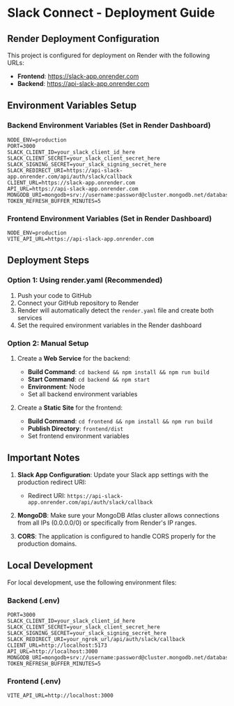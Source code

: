 # Slack Connect - Deployment Guide

## Render Deployment Configuration

This project is configured for deployment on Render with the following URLs:
- **Frontend**: https://slack-app.onrender.com
- **Backend**: https://api-slack-app.onrender.com

## Environment Variables Setup

### Backend Environment Variables (Set in Render Dashboard)
```
NODE_ENV=production
PORT=3000
SLACK_CLIENT_ID=your_slack_client_id_here
SLACK_CLIENT_SECRET=your_slack_client_secret_here
SLACK_SIGNING_SECRET=your_slack_signing_secret_here
SLACK_REDIRECT_URI=https://api-slack-app.onrender.com/api/auth/slack/callback
CLIENT_URL=https://slack-app.onrender.com
API_URL=https://api-slack-app.onrender.com
MONGODB_URI=mongodb+srv://username:password@cluster.mongodb.net/database_name
TOKEN_REFRESH_BUFFER_MINUTES=5
```

### Frontend Environment Variables (Set in Render Dashboard)
```
NODE_ENV=production
VITE_API_URL=https://api-slack-app.onrender.com
```

## Deployment Steps

### Option 1: Using render.yaml (Recommended)
1. Push your code to GitHub
2. Connect your GitHub repository to Render
3. Render will automatically detect the `render.yaml` file and create both services
4. Set the required environment variables in the Render dashboard

### Option 2: Manual Setup
1. Create a **Web Service** for the backend:
   - **Build Command**: `cd backend && npm install && npm run build`
   - **Start Command**: `cd backend && npm start`
   - **Environment**: Node
   - Set all backend environment variables

2. Create a **Static Site** for the frontend:
   - **Build Command**: `cd frontend && npm install && npm run build`
   - **Publish Directory**: `frontend/dist`
   - Set frontend environment variables

## Important Notes

1. **Slack App Configuration**: Update your Slack app settings with the production redirect URI:
   - Redirect URI: `https://api-slack-app.onrender.com/api/auth/slack/callback`

2. **MongoDB**: Make sure your MongoDB Atlas cluster allows connections from all IPs (0.0.0.0/0) or specifically from Render's IP ranges.

3. **CORS**: The application is configured to handle CORS properly for the production domains.

## Local Development

For local development, use the following environment files:

### Backend (.env)
```
PORT=3000
SLACK_CLIENT_ID=your_slack_client_id_here
SLACK_CLIENT_SECRET=your_slack_client_secret_here
SLACK_SIGNING_SECRET=your_slack_signing_secret_here
SLACK_REDIRECT_URI=your_ngrok_url/api/auth/slack/callback
CLIENT_URL=http://localhost:5173
API_URL=http://localhost:3000
MONGODB_URI=mongodb+srv://username:password@cluster.mongodb.net/database_name
TOKEN_REFRESH_BUFFER_MINUTES=5
```

### Frontend (.env)
```
VITE_API_URL=http://localhost:3000
```
